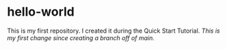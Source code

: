# hello-world
This is my first repository. I created it during the Quick Start Tutorial.
*This is my first change since creating a branch off of main.*
